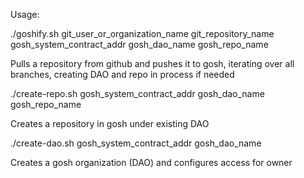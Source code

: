 Usage:

./goshify.sh git_user_or_organization_name git_repository_name gosh_system_contract_addr gosh_dao_name gosh_repo_name

Pulls a repository from github and pushes it to gosh, iterating over all branches, creating DAO and repo in process if needed

./create-repo.sh gosh_system_contract_addr gosh_dao_name gosh_repo_name

Creates a repository in gosh under existing DAO

./create-dao.sh gosh_system_contract_addr gosh_dao_name

Creates a gosh organization (DAO) and configures access for owner
